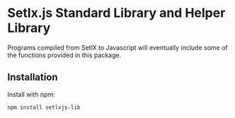 # Setlx.js Standard Library and Helper Library

Programs compiled from SetlX to Javascript will eventually include some
of the functions provided in this package.

## Installation

Install with npm:
```
npm install setlxjs-lib
```
